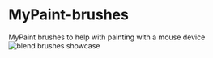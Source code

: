 # MyPaint-brushes
MyPaint brushes to help with painting with a mouse device
![blend brushes showcase](https://user-images.githubusercontent.com/116717813/227634116-256443c4-198e-49b4-ba35-8278397f6b4a.png)
